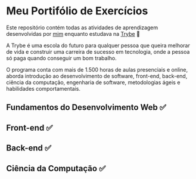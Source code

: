 # Meu Portifólio de Exercícios

Este repositório contém todas as atividades de aprendizagem desenvolvidas por [mim](https://www.linkedin.com/in/andr%C3%A9-baumgartner/) enquanto estudava na [Trybe](https://www.betrybe.com/) 🚀

A Trybe é uma escola do futuro para qualquer pessoa que queira melhorar de vida e construir uma carreira de sucesso em tecnologia, onde a pessoa só paga quando conseguir um bom trabalho.

O programa conta com mais de 1.500 horas de aulas presenciais e online, aborda introdução ao desenvolvimento de software, front-end, back-end, ciência da computação, engenharia de software, metodologias ágeis e habilidades comportamentais.

## Fundamentos do Desenvolvimento Web ✅

## Front-end ✅

## Back-end ✅

## Ciência da Computação ✅
